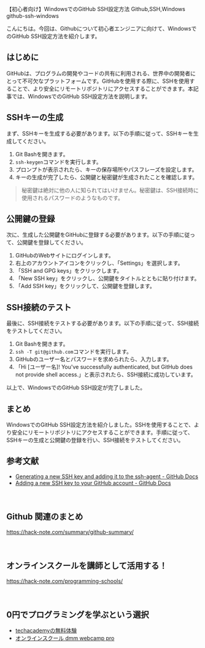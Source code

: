 【初心者向け】WindowsでのGitHub SSH設定方法
Github,SSH,Windows
github-ssh-windows

こんにちは。今回は、Githubについて初心者エンジニアに向けて、WindowsでのGitHub SSH設定方法を紹介します。

## はじめに

GitHubは、プログラムの開発やコードの共有に利用される、世界中の開発者にとって不可欠なプラットフォームです。GitHubを使用する際に、SSHを使用することで、より安全にリモートリポジトリにアクセスすることができます。本記事では、WindowsでのGitHub SSH設定方法を説明します。

## SSHキーの生成

まず、SSHキーを生成する必要があります。以下の手順に従って、SSHキーを生成してください。

1. Git Bashを開きます。
2. `ssh-keygen`コマンドを実行します。
3. プロンプトが表示されたら、キーの保存場所やパスフレーズを設定します。
4. キーの生成が完了したら、公開鍵と秘密鍵が生成されたことを確認します。

>秘密鍵は絶対に他の人に知られてはいけません。秘密鍵は、SSH接続時に使用されるパスワードのようなものです。

## 公開鍵の登録

次に、生成した公開鍵をGitHubに登録する必要があります。以下の手順に従って、公開鍵を登録してください。

1. GitHubのWebサイトにログインします。
2. 右上のアカウントアイコンをクリックし、「Settings」を選択します。
3. 「SSH and GPG keys」をクリックします。
4. 「New SSH key」をクリックし、公開鍵をタイトルとともに貼り付けます。
5. 「Add SSH key」をクリックして、公開鍵を登録します。

## SSH接続のテスト

最後に、SSH接続をテストする必要があります。以下の手順に従って、SSH接続をテストしてください。

1. Git Bashを開きます。
2. `ssh -T git@github.com`コマンドを実行します。
3. GitHubのユーザー名とパスワードを求められたら、入力します。
4. 「Hi [ユーザー名]! You've successfully authenticated, but GitHub does not provide shell access.」と表示されたら、SSH接続に成功しています。

以上で、WindowsでのGitHub SSH設定が完了しました。

## まとめ

WindowsでのGitHub SSH設定方法を紹介しました。SSHを使用することで、より安全にリモートリポジトリにアクセスすることができます。手順に従って、SSHキーの生成と公開鍵の登録を行い、SSH接続をテストしてください。

## 参考文献

- [Generating a new SSH key and adding it to the ssh-agent - GitHub Docs](https://docs.github.com/en/authentication/connecting-to-github-with-ssh/generating-a-new-ssh-key-and-adding-it-to-the-ssh-agent)
- [Adding a new SSH key to your GitHub account - GitHub Docs](https://docs.github.com/en/authentication/connecting-to-github-with-ssh/adding-a-new-ssh-key-to-your-github-account)

　

## Github 関連のまとめ
https://hack-note.com/summary/github-summary/

　

## オンラインスクールを講師として活用する！
https://hack-note.com/programming-schools/

　

## 0円でプログラミングを学ぶという選択
- [techacademyの無料体験](//af.moshimo.com/af/c/click?a_id=2612475&amp;p_id=1555&amp;pc_id=2816&amp;pl_id=22706&amp;url=https%3a%2f%2ftechacademy.jp%2fhtmlcss-trial%3futm_source%3dmoshimo%26utm_medium%3daffiliate%26utm_campaign%3dtextad)
- [オンラインスクール dmm webcamp pro](//af.moshimo.com/af/c/click?a_id=2612482&amp;p_id=1363&amp;pc_id=2297&amp;pl_id=39999&amp;guid=on)

